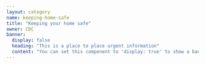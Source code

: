 ```yaml
---
layout: category
name: keeping-home-safe
title: "Keeping your home safe"
owner: CDC
banner:
  display: false
  heading: "This is a place to place urgent information"
  content: "You can set this component to 'display: true' to show a banner at the top of the page."
---
```

